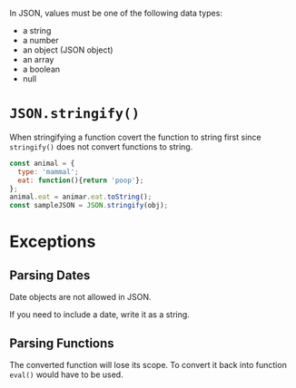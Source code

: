
In JSON, values must be one of the following data types:

- a string
- a number
- an object (JSON object)
- an array
- a boolean
- null

# **`JSON.stringify()`**

When stringifying a function covert the function to string first since `stringify()` does not convert functions to string.

```js
const animal = {
  type: 'mammal';
  eat: function(){return 'poop'};
};
animal.eat = animar.eat.toString();
const sampleJSON = JSON.stringify(obj);
```

# Exceptions

## **Parsing Dates**
Date objects are not allowed in JSON.

If you need to include a date, write it as a string.

## **Parsing Functions**

The converted function will lose its scope. To convert it back into function `eval()` would have to be used.

